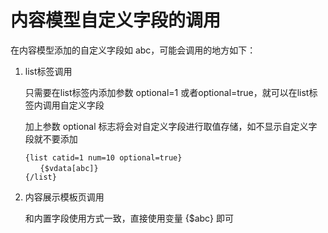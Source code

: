 # 内容模型自定义字段的调用


在内容模型添加的自定义字段如 abc，可能会调用的地方如下：

1. list标签调用

    只需要在list标签内添加参数 optional=1 或者optional=true，就可以在list标签内调用自定义字段

    加上参数 optional 标志将会对自定义字段进行取值存储，如不显示自定义字段就不要添加

    ```
    {list catid=1 num=10 optional=true}
    　　{$vdata[abc]}
    {/list}
    ```

2. 内容展示模板页调用

    和内置字段使用方式一致，直接使用变量 {$abc} 即可
